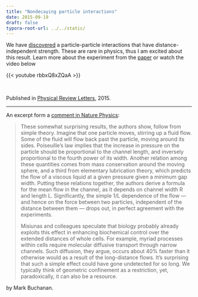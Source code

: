 ```yaml
---
title: "Nondecaying particle interactions"
date: 2015-09-19
draft: false
typora-root-url: ../../static/
---
```


We have [discovered](http://journals.aps.org/prl/abstract/10.1103/PhysRevLett.115.038301) a particle-particle interactions  that have distance-independent strength. These are rare in physics, thus I am excited about this result. Learn more about the experiment from the [paper](http://arxiv.org/abs/1503.06048) or watch the video below

{{< youtube rbbxQ8xZQaA >}}

<br>

Published in [Physical Review Letters](https://journals.aps.org/prl/abstract/10.1103/PhysRevLett.115.038301), 2015.



---



An excerpt form a [comment in Nature Physics](https://www.nature.com/articles/nphys3429): 

> These somewhat surprising results, the authors show, follow from simple theory. Imagine that one particle moves, stirring up a fluid flow. Some of the fluid will flow back past the particle, moving around
> its sides. Poiseuille’s law implies that the increase in pressure on the particle should be proportional to the channel length, and inversely proportional to the fourth power of its width. Another relation among these quantities comes from mass conservation around the moving sphere, and a third
> from elementary lubrication theory, which predicts the flow of a viscous liquid at a given pressure given a minimum gap width. Putting these relations together, the authors derive a formula for the mean flow in the channel, as it depends on channel width R and length L. Significantly, the simple 1/L dependence of the flow — and hence on the force between two particles, independent of the distance between them — drops out, in perfect agreement with the experiments. 
>
> Misiunas and colleagues speculate that biology probably already exploits this effect in enhancing biochemical control over the extended distances of whole cells. For example, myriad processes within cells require molecular diffusive transport through narrow channels. Such diffusion, they argue, occurs about 40% faster than it otherwise would as a result of the long-distance flows. It’s surprising that such a simple effect could have gone undetected for so long. We typically think of geometric confinement as a restriction, yet, paradoxically, it can also be a resource.

by Mark Buchanan.